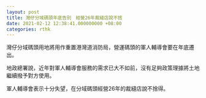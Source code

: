 ```yaml
---
layout: post
title: 灣仔分域碼頭年底告別　經營26年裁縫店說不捨
date: 2021-02-12 12:38:41.000000000 +08:00
categories: rthk
---
```


灣仔分域碼頭用地將用作重置港灣道消防局，營運碼頭的軍人輔導會要在年底遷出。

地政總署說，近年對軍人輔導會服務的需求已大不如前，沒有足夠政策理據將土地繼續撥予對方使用。

軍人輔導會表示十分失望，在分域碼頭經營26年的裁縫店說不捨得。
